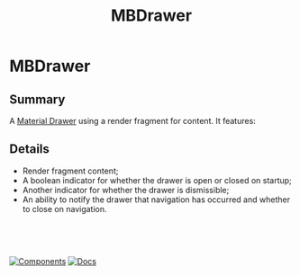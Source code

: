 ﻿---
uid: C.MBDrawer
title: MBDrawer
---
# MBDrawer

## Summary

A [Material Drawer](https://github.com/material-components/material-components-web/tree/v7.0.0/packages/mdc-drawer#navigation-drawers) using a render fragment for content. It features:

## Details

- Render fragment content;
- A boolean indicator for whether the drawer is open or closed on startup;
- Another indicator for whether the drawer is dismissible;
- An ability to notify the drawer that navigation has occurred and whether to close on navigation.

&nbsp;

&nbsp;

[![Components](https://img.shields.io/static/v1?label=Components&message=Core&color=blue)](xref:A.CoreComponents)
[![Docs](https://img.shields.io/static/v1?label=API%20Documentation&message=MBDrawer&color=brightgreen)](xref:BlazorMdc.MBDrawer)